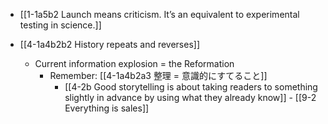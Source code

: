 - [[1-1a5b2 Launch means criticism. It’s an equivalent to experimental testing in science.]]

- [[4-1a4b2b2 History repeats and reverses]]
	- Current information explosion = the Reformation
		- Remember: [[4-1a4b2a3 整理 = 意識的にすてること]]
			- [[4-2b Good storytelling is about taking readers to something slightly in advance by using what they already know]]
					- [[9-2 Everything is sales]]
